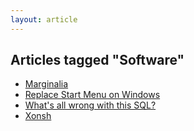 ```yaml
---
layout: article
---
```


## Articles tagged "Software"
- [Marginalia](/articles/2023/marg)
- [Replace Start Menu on Windows](/articles/2024/replacestart)
- [What's all wrong with this SQL?](/articles/2024/wwwtsql)
- [Xonsh](/articles/2023/xpev)